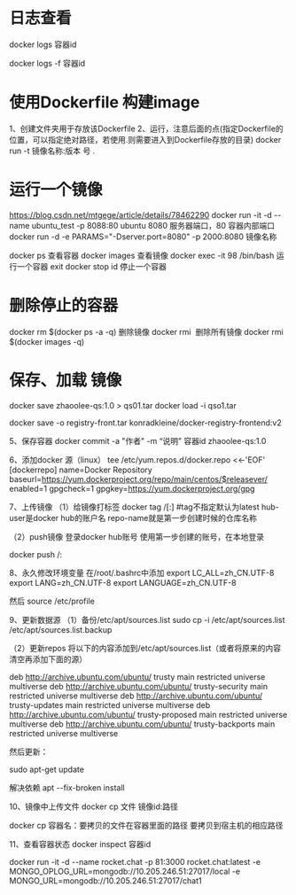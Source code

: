 # 日志查看

docker logs 容器id

docker logs -f 容器id


# 使用Dockerfile 构建image

1、创建文件夹用于存放该Dockerfile
2、运行，注意后面的点(指定Dockerfile的位置，可以指定绝对路径，若使用.则需要进入到Dockerfile存放的目录)
docker run -t 镜像名称:版本
号 .


# 运行一个镜像
https://blog.csdn.net/mtgege/article/details/78462290
docker run -it -d --name ubuntu_test -p 8088:80 ubuntu
8080 服务器端口，80 容器内部端口
docker run -d -e PARAMS="-Dserver.port=8080" -p 2000:8080 镜像名称

docker ps    查看容器
docker images     查看镜像
docker exec -it 98 /bin/bash   运行一个容器
exit
docker stop id   停止一个容器



# 删除停止的容器

docker rm $(docker ps -a -q)
删除镜像
docker rmi <image id>
删除所有镜像
docker rmi $(docker images -q)


# 保存、加载 镜像
docker save zhaoolee-qs:1.0 > qs01.tar
docker load -i qso1.tar

docker save  -o   registry-front.tar    konradkleine/docker-registry-frontend:v2



5、保存容器
docker commit -a "作者" -m “说明” 容器id zhaoolee-qs:1.0



6、添加docker 源（linux）
tee /etc/yum.repos.d/docker.repo <<-'EOF'
[dockerrepo]
name=Docker Repository
baseurl=https://yum.dockerproject.org/repo/main/centos/$releasever/
enabled=1
gpgcheck=1
gpgkey=https://yum.dockerproject.org/gpg



7、上传镜像
（1）给镜像打标签
docker tag <existing-image>  <hub-user>/<repo-name>[:<tag>]  #tag不指定默认为latest
hub-user是docker hub的账户名
repo-name就是第一步创建时候的仓库名称

（2）push镜像
登录docker hub账号
使用第一步创建的账号，在本地登录




docker push <hub-user>/<repo-name>:<tag>



8、永久修改环境变量
在/root/.bashrc中添加
export LC_ALL=zh_CN.UTF-8
export LANG=zh_CN.UTF-8
export LANGUAGE=zh_CN.UTF-8

然后
source /etc/profile


9、更新数据源
（1）备份/etc/apt/sources.list
sudo cp -i /etc/apt/sources.list /etc/apt/sources.list.backup


（2）更新repos 
将以下的内容添加到/etc/apt/sources.list（或者将原来的内容清空再添加下面的源）

deb http://archive.ubuntu.com/ubuntu/ trusty main restricted universe multiverse 
deb http://archive.ubuntu.com/ubuntu/ trusty-security main restricted universe multiverse 
deb http://archive.ubuntu.com/ubuntu/ trusty-updates main restricted universe multiverse 
deb http://archive.ubuntu.com/ubuntu/ trusty-proposed main restricted universe multiverse 
deb http://archive.ubuntu.com/ubuntu/ trusty-backports main restricted universe multiverse 


然后更新：

sudo apt-get update



解决依赖
apt --fix-broken install




10、镜像中上传文件
docker cp 文件 镜像id:路径


docker cp 容器名：要拷贝的文件在容器里面的路径       要拷贝到宿主机的相应路径 



11、查看容器状态
docker inspect 容器id




docker run -it -d --name rocket.chat -p 81:3000 rocket.chat:latest -e MONGO_OPLOG_URL=mongodb://10.205.246.51:27017/local -e MONGO_URL=mongodb://10.205.246.51:27017/chat1